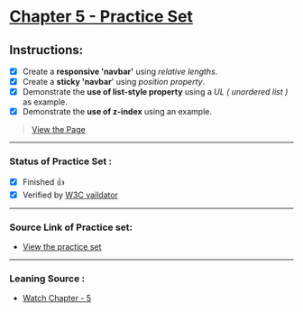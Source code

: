 # [Chapter 5 - Practice Set](https://iamwatchdogs.github.io/Front-end/HTML_CSS/Practice/CSS%20Practice%20Set/Chapter%205/)


## Instructions:

- [x] Create a **responsive 'navbar'** using *relative lengths*.
- [x] Create a **sticky 'navbar**' using *position property*.
- [x] Demonstrate the **use of list-style property** using a *UL ( unordered list )* as example.
- [x] Demonstrate the **use of z-index** using an example.

> [View the Page](https://iamwatchdogs.github.io/Front-end/HTML_CSS/Practice/CSS%20Practice%20Set/Chapter%205/)

---

### Status of Practice Set :

- [x] Finished :+1:
- [x] Verified by [W3C vaildator ](https://validator.w3.org/#validate_by_upload "Goto W3c vaildator")

---

### Source Link of Practice set:

- [View the practice set](https://drive.google.com/file/d/1ixsoDb8mCuIZWCHQyOb7jc735BDDsiHe/view "Goto Practice Set")

---
### Leaning Source :

- [Watch Chapter - 5](https://youtu.be/Edsxf_NBFrw?t=13526 "Goto CSS tutorial by CodeWithHarry")
